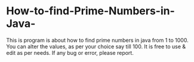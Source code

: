 # How-to-find-Prime-Numbers-in-Java-
This is program is about how to find prime numbers in java from 1 to 1000. 
You can alter the values, as per your choice say till 100.
It is free to use & edit as per needs.
If any bug or error, please report.

